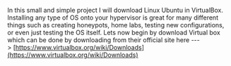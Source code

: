 In this small and simple project I will download Linux Ubuntu in VirtualBox. Installing any type of OS onto your hypervisor is great for many different things such as creating honeypots, home labs, testing new configurations, or even just testing the OS itself. Lets now begin by download Virtual box which can be done by downloading from their official site here ---> [https://www.virtualbox.org/wiki/Downloads](https://www.virtualbox.org/wiki/Downloads)
